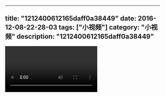 
---
title: "1212400612165daff0a38449"
date: 2016-12-08-22-28-03
tags: ["小视频"]
category: "小视频"
description: "1212400612165daff0a38449"
---
<video src="http://ohtsqip0g.bkt.clouddn.com/1212400612165daff0a38449.mp4" controls="controls"></video>
